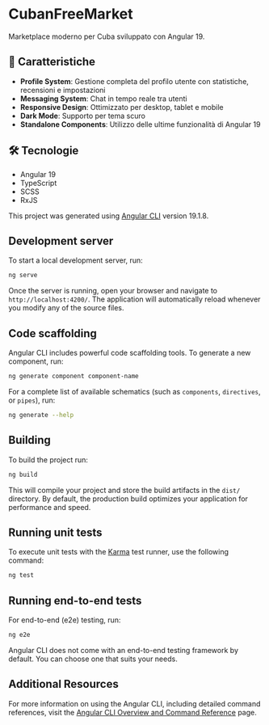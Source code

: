 # CubanFreeMarket

Marketplace moderno per Cuba sviluppato con Angular 19.

## 🚀 Caratteristiche

- **Profile System**: Gestione completa del profilo utente con statistiche, recensioni e impostazioni
- **Messaging System**: Chat in tempo reale tra utenti
- **Responsive Design**: Ottimizzato per desktop, tablet e mobile
- **Dark Mode**: Supporto per tema scuro
- **Standalone Components**: Utilizzo delle ultime funzionalità di Angular 19

## 🛠️ Tecnologie

- Angular 19
- TypeScript
- SCSS
- RxJS

This project was generated using [Angular CLI](https://github.com/angular/angular-cli) version 19.1.8.

## Development server

To start a local development server, run:

```bash
ng serve
```

Once the server is running, open your browser and navigate to `http://localhost:4200/`. The application will automatically reload whenever you modify any of the source files.

## Code scaffolding

Angular CLI includes powerful code scaffolding tools. To generate a new component, run:

```bash
ng generate component component-name
```

For a complete list of available schematics (such as `components`, `directives`, or `pipes`), run:

```bash
ng generate --help
```

## Building

To build the project run:

```bash
ng build
```

This will compile your project and store the build artifacts in the `dist/` directory. By default, the production build optimizes your application for performance and speed.

## Running unit tests

To execute unit tests with the [Karma](https://karma-runner.github.io) test runner, use the following command:

```bash
ng test
```

## Running end-to-end tests

For end-to-end (e2e) testing, run:

```bash
ng e2e
```

Angular CLI does not come with an end-to-end testing framework by default. You can choose one that suits your needs.

## Additional Resources

For more information on using the Angular CLI, including detailed command references, visit the [Angular CLI Overview and Command Reference](https://angular.dev/tools/cli) page.

